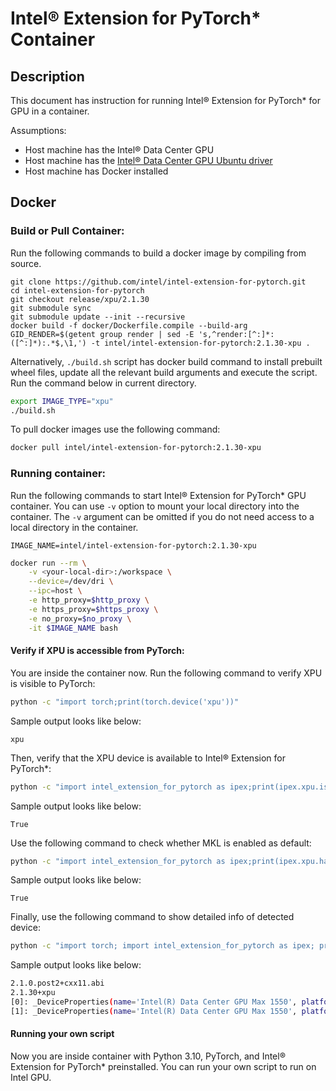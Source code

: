 # Intel® Extension for PyTorch\* Container

## Description

This document has instruction for running Intel® Extension for PyTorch\* for
GPU in a container.

Assumptions:
* Host machine has the Intel® Data Center GPU 
* Host machine has the [Intel® Data Center GPU Ubuntu driver](https://dgpu-docs.intel.com/releases/index.html)
* Host machine has Docker installed

## Docker

### Build or Pull Container:

Run the following commands to build a docker image by compiling from source.

```
git clone https://github.com/intel/intel-extension-for-pytorch.git
cd intel-extension-for-pytorch
git checkout release/xpu/2.1.30
git submodule sync
git submodule update --init --recursive
docker build -f docker/Dockerfile.compile --build-arg GID_RENDER=$(getent group render | sed -E 's,^render:[^:]*:([^:]*):.*$,\1,') -t intel/intel-extension-for-pytorch:2.1.30-xpu .
```

Alternatively, `./build.sh` script has docker build command to install prebuilt wheel files, update all the relevant build arguments and execute the script. Run the command below in current directory.

```bash
export IMAGE_TYPE="xpu"
./build.sh 
```
To pull docker images use the following command:

```bash
docker pull intel/intel-extension-for-pytorch:2.1.30-xpu
```
### Running container:

Run the following commands to start Intel® Extension for PyTorch\* GPU container. You can use `-v` option to mount your
local directory into the container. The `-v` argument can be omitted if you do not need
access to a local directory in the container. 

```
IMAGE_NAME=intel/intel-extension-for-pytorch:2.1.30-xpu
```
```bash
docker run --rm \
    -v <your-local-dir>:/workspace \
    --device=/dev/dri \
    --ipc=host \
    -e http_proxy=$http_proxy \
    -e https_proxy=$https_proxy \
    -e no_proxy=$no_proxy \
    -it $IMAGE_NAME bash
```

#### Verify if XPU is accessible from PyTorch:
You are inside the container now. Run the following command to verify XPU is visible to PyTorch:
```bash
python -c "import torch;print(torch.device('xpu'))"
```
Sample output looks like below:
```
xpu
```
Then, verify that the XPU device is available to Intel® Extension for PyTorch\*:
```bash
python -c "import intel_extension_for_pytorch as ipex;print(ipex.xpu.is_available())"
```
Sample output looks like below:
```
True
```
Use the following command to check whether MKL is enabled as default:
```bash
python -c "import intel_extension_for_pytorch as ipex;print(ipex.xpu.has_onemkl())"
```
Sample output looks like below:
```
True
```
Finally, use the following command to show detailed info of detected device:
```bash
python -c "import torch; import intel_extension_for_pytorch as ipex; print(torch.__version__); print(ipex.__version__); [print(f'[{i}]: {ipex.xpu.get_device_properties(i)}') for i in range(ipex.xpu.device_count())];"
```

Sample output looks like below:
```bash
2.1.0.post2+cxx11.abi
2.1.30+xpu
[0]: _DeviceProperties(name='Intel(R) Data Center GPU Max 1550', platform_name='Intel(R) Level-Zero', dev_type='gpu', driver_version='1.3.27642', has_fp64=1, total_memory=65536MB, max_compute_units=448, gpu_eu_count=448)
[1]: _DeviceProperties(name='Intel(R) Data Center GPU Max 1550', platform_name='Intel(R) Level-Zero', dev_type='gpu', driver_version='1.3.27642', has_fp64=1, total_memory=65536MB, max_compute_units=448, gpu_eu_count=448)
```

#### Running your own script

Now you are inside container with Python 3.10, PyTorch, and Intel® Extension for PyTorch\* preinstalled. You can run your own script
to run on Intel GPU.

